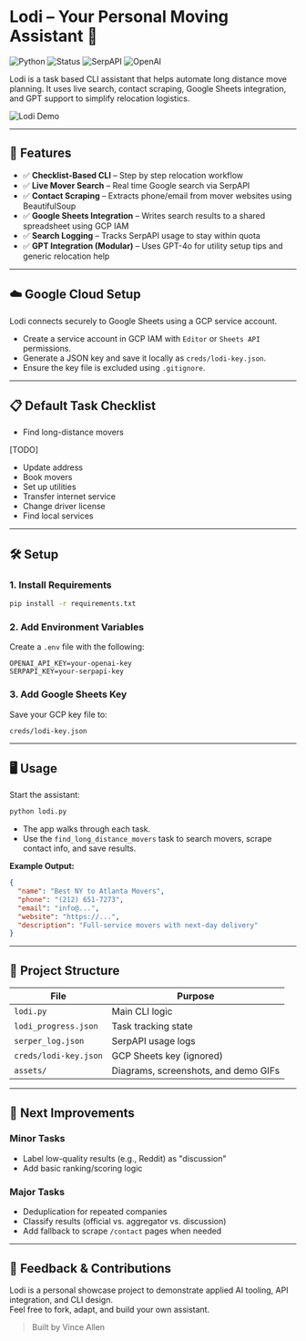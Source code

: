 
# Lodi – Your Personal Moving Assistant 🧳

![Python](https://img.shields.io/badge/python-3.9+-blue)
![Status](https://img.shields.io/badge/status-active-brightgreen)
![SerpAPI](https://img.shields.io/badge/API-SerpAPI-blue)
![OpenAI](https://img.shields.io/badge/AI-OpenAI-success)


Lodi is a task based CLI assistant that helps automate long distance move planning. It uses live search, contact scraping, Google Sheets integration, and GPT support to simplify relocation logistics.

![Lodi Demo](assets/lodi_demo.gif)

---

## 🚀 Features

- ✅ **Checklist-Based CLI** – Step by step relocation workflow
- ✅ **Live Mover Search** – Real time Google search via SerpAPI
- ✅ **Contact Scraping** – Extracts phone/email from mover websites using BeautifulSoup
- ✅ **Google Sheets Integration** – Writes search results to a shared spreadsheet using GCP IAM
- ✅ **Search Logging** – Tracks SerpAPI usage to stay within quota
- ✅ **GPT Integration (Modular)** – Uses GPT-4o for utility setup tips and generic relocation help

---

## ☁️ Google Cloud Setup

Lodi connects securely to Google Sheets using a GCP service account.

- Create a service account in GCP IAM with `Editor` or `Sheets API` permissions.
- Generate a JSON key and save it locally as `creds/lodi-key.json`.
- Ensure the key file is excluded using `.gitignore`.

---

## 📋 Default Task Checklist

- Find long-distance movers  

[TODO]
- Update address  
- Book movers  
- Set up utilities  
- Transfer internet service  
- Change driver license  
- Find local services  

---

## 🛠️ Setup

### 1. Install Requirements

```bash
pip install -r requirements.txt
```

### 2. Add Environment Variables

Create a `.env` file with the following:

```env
OPENAI_API_KEY=your-openai-key
SERPAPI_KEY=your-serpapi-key
```

### 3. Add Google Sheets Key

Save your GCP key file to:

```
creds/lodi-key.json
```

---

## 🖥️ Usage

Start the assistant:

```bash
python lodi.py
```

- The app walks through each task.
- Use the `find_long_distance_movers` task to search movers, scrape contact info, and save results.

**Example Output:**

```json
{
  "name": "Best NY to Atlanta Movers",
  "phone": "(212) 651-7273",
  "email": "info@...",
  "website": "https://...",
  "description": "Full-service movers with next-day delivery"
}
```

---

## 📁 Project Structure

| File | Purpose |
|------|---------|
| `lodi.py` | Main CLI logic |
| `lodi_progress.json` | Task tracking state |
| `serper_log.json` | SerpAPI usage logs |
| `creds/lodi-key.json` | GCP Sheets key (ignored) |
| `assets/` | Diagrams, screenshots, and demo GIFs |

---

## 🧠 Next Improvements

### Minor Tasks
- Label low-quality results (e.g., Reddit) as "discussion"
- Add basic ranking/scoring logic

### Major Tasks
- Deduplication for repeated companies
- Classify results (official vs. aggregator vs. discussion)
- Add fallback to scrape `/contact` pages when needed

---

## 💬 Feedback & Contributions

Lodi is a personal showcase project to demonstrate applied AI tooling, API integration, and CLI design.  
Feel free to fork, adapt, and build your own assistant.

> Built by Vince Allen
